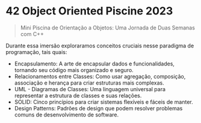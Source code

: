 # 42 Object Oriented Piscine 2023

> Mini Piscina de Orientação a Objetos: Uma Jornada de Duas Semanas com C++

Durante essa imersão exploraramos conceitos cruciais nesse paradigma de programação, tais quais:

- Encapsulamento: A arte de encapsular dados e funcionalidades, tornando seu código mais organizado e seguro.
- Relacionamentos entre Classes: Como usar agregação, composição, associação e herança para criar estruturas mais complexas.
- UML - Diagramas de Classes: Uma linguagem universal para representar a estrutura de classes e suas relações.
- SOLID: Cinco princípios para criar sistemas flexíveis e fáceis de manter.
- Design Patterns: Padrões de design que podem resolver problemas comuns de desenvolvimento de software.
